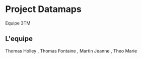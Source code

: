 # Project Datamaps
Equipe 3TM
## L'equipe
Thomas Holley , Thomas Fontaine , Martin Jeanne , Theo Marie

